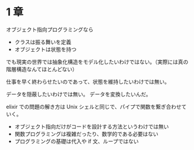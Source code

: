 # 1 章

オブジェクト指向プログラミングなら

- クラスは振る舞いを定義
- オブジェクトは状態を持つ

でも現実の世界では抽象化構造をモデル化したいわけではない。（実際には真の階層構造なんてほとんどない）

仕事を早く終わらせたいのであって、状態を維持したいわけでは無い。

データを隠蔽したいわけでは無い。
データを変換したいんだ。

elixir での問題の解き方は Unix シェルと同じで、パイプで関数を繋ぎ合わせていく。

- オブジェクト指向だけがコードを設計する方法というわけでは無い
- 関数プログラミングは複雑だったり、数学的である必要はない
- プログラミングの基礎は代入や if 文、ループではない

